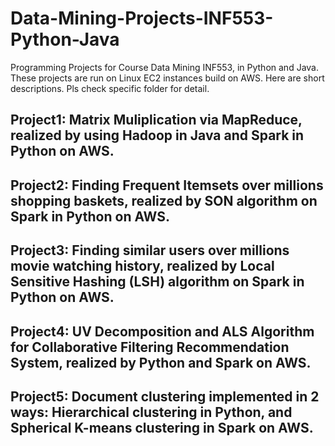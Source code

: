 # Data-Mining-Projects-INF553-Python-Java
Programming Projects for Course Data Mining INF553, in Python and Java.
These projects are run on Linux EC2 instances build on AWS. Here are short descriptions. Pls check specific folder for detail.
## Project1: Matrix Muliplication via MapReduce, realized by using Hadoop in Java and Spark in Python on AWS.
## Project2: Finding Frequent Itemsets over millions shopping baskets, realized by SON algorithm on Spark in Python on AWS.
## Project3: Finding similar users over millions movie watching history, realized by Local Sensitive Hashing (LSH) algorithm on Spark in Python on AWS.
## Project4: UV Decomposition and ALS Algorithm for Collaborative Filtering Recommendation System, realized by Python and Spark on AWS.  
## Project5: Document clustering implemented in 2 ways: Hierarchical clustering in Python, and Spherical K-means clustering in Spark on AWS.  
